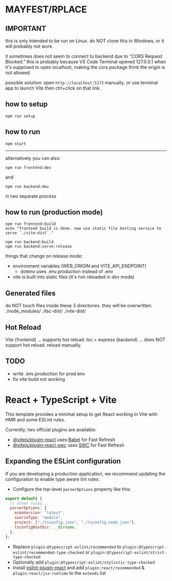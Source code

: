 # MAYFEST/RPLACE

## IMPORTANT

this is only intended to be run on Linux.
do NOT clone this in Windows, or it will probably not work.

it sometimes does not seem to connect to backend due to "CORS Request Blocked."
this is probably because VS Code Terminal opened 127.0.0.1 when it's supposed to open localhost, making the cors package think the origin is not allowed.

possible solution: open `http://localhost:5173` manually, or use terminal app to launch Vite then ctrl+click on that link.

## how to setup

```shell
npm run setup
```

## how to run

```shell
npm start
```

---

alternatively you can also:

```shell
npm run frontend:dev
```

and

```shell
npm run backend:dev
```

in two separate process

## how to run (production mode)

```shell for frontend
npm run frontend:build
echo "frontend build is done. now use static file hosting service to serve `./vite-dist`."
```

```shell for backend
npm run backend:build
npm run backend:serve:release
```

things that change on release mode:

- environment variables (WEB_ORIGIN and VITE_API_ENDPOINT)
  - dotenv uses .env.production instead of .env
- vite is built into static files (it's hot-reloaded in dev mode)

## Generated files

do NOT touch files inside these 3 directories. they will be overwritten.
./node_modules/
./tsc-dist/
./vite-dist/

## Hot Reload

Vite (frontend) ... supports hot reload.
tsc + express (backend) ... does NOT support hot reload. reload manually.

## TODO

- write .env.production for prod env
- fix vite build not working

# React + TypeScript + Vite

This template provides a minimal setup to get React working in Vite with HMR and some ESLint rules.

Currently, two official plugins are available:

- [@vitejs/plugin-react](https://github.com/vitejs/vite-plugin-react/blob/main/packages/plugin-react/README.md) uses [Babel](https://babeljs.io/) for Fast Refresh
- [@vitejs/plugin-react-swc](https://github.com/vitejs/vite-plugin-react-swc) uses [SWC](https://swc.rs/) for Fast Refresh

## Expanding the ESLint configuration

If you are developing a production application, we recommend updating the configuration to enable type aware lint rules:

- Configure the top-level `parserOptions` property like this:

```js
export default {
  // other rules...
  parserOptions: {
    ecmaVersion: "latest",
    sourceType: "module",
    project: ["./tsconfig.json", "./tsconfig.node.json"],
    tsconfigRootDir: __dirname,
  },
};
```

- Replace `plugin:@typescript-eslint/recommended` to `plugin:@typescript-eslint/recommended-type-checked` or `plugin:@typescript-eslint/strict-type-checked`
- Optionally add `plugin:@typescript-eslint/stylistic-type-checked`
- Install [eslint-plugin-react](https://github.com/jsx-eslint/eslint-plugin-react) and add `plugin:react/recommended` & `plugin:react/jsx-runtime` to the `extends` list
